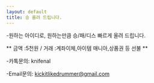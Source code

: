 ```yaml
---
layout: default
title: 승 올려 드립니다.
---
```


 -원하는 아이디로, 원하는만큼 승/패/디스 빠르게 올려 드립니다. 
 
  
  

** 금액 :5천원 / 거래 :계좌이체,아이템 매니아,상품권 등 선불 **

-카톡문의: knifenal

-Email문의: [kickitlikedrummer@gmail.com](mailto:kickitlikedrummer@gmail.com)

